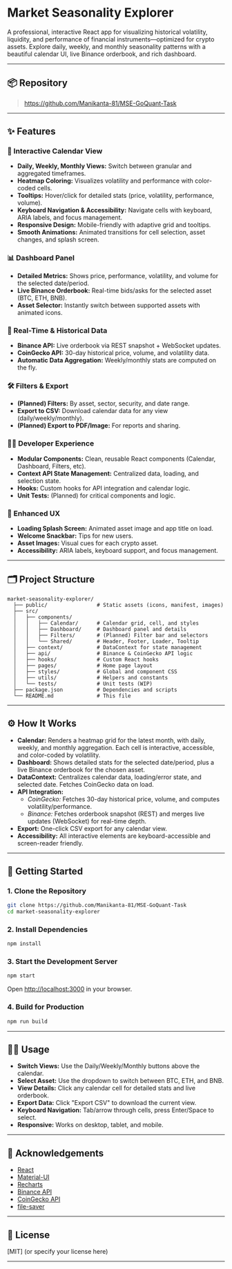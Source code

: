 # Market Seasonality Explorer

A professional, interactive React app for visualizing historical volatility, liquidity, and performance of financial instruments—optimized for crypto assets. Explore daily, weekly, and monthly seasonality patterns with a beautiful calendar UI, live Binance orderbook, and rich dashboard.

---

## 📦 Repository

> https://github.com/Manikanta-81/MSE-GoQuant-Task

---

## ✨ Features

### 📅 Interactive Calendar View
- **Daily, Weekly, Monthly Views:** Switch between granular and aggregated timeframes.
- **Heatmap Coloring:** Visualizes volatility and performance with color-coded cells.
- **Tooltips:** Hover/click for detailed stats (price, volatility, performance, volume).
- **Keyboard Navigation & Accessibility:** Navigate cells with keyboard, ARIA labels, and focus management.
- **Responsive Design:** Mobile-friendly with adaptive grid and tooltips.
- **Smooth Animations:** Animated transitions for cell selection, asset changes, and splash screen.

### 📊 Dashboard Panel
- **Detailed Metrics:** Shows price, performance, volatility, and volume for the selected date/period.
- **Live Binance Orderbook:** Real-time bids/asks for the selected asset (BTC, ETH, BNB).
- **Asset Selector:** Instantly switch between supported assets with animated icons.

### 🔄 Real-Time & Historical Data
- **Binance API:** Live orderbook via REST snapshot + WebSocket updates.
- **CoinGecko API:** 30-day historical price, volume, and volatility data.
- **Automatic Data Aggregation:** Weekly/monthly stats are computed on the fly.

### 🛠️ Filters & Export
- **(Planned) Filters:** By asset, sector, security, and date range.
- **Export to CSV:** Download calendar data for any view (daily/weekly/monthly).
- **(Planned) Export to PDF/Image:** For reports and sharing.

### 🧑‍💻 Developer Experience
- **Modular Components:** Clean, reusable React components (Calendar, Dashboard, Filters, etc).
- **Context API State Management:** Centralized data, loading, and selection state.
- **Hooks:** Custom hooks for API integration and calendar logic.
- **Unit Tests:** (Planned) for critical components and logic.

### 🧩 Enhanced UX
- **Loading Splash Screen:** Animated asset image and app title on load.
- **Welcome Snackbar:** Tips for new users.
- **Asset Images:** Visual cues for each crypto asset.
- **Accessibility:** ARIA labels, keyboard support, and focus management.

---

## 🗂️ Project Structure

```
market-seasonality-explorer/
  ├── public/                # Static assets (icons, manifest, images)
  ├── src/
  │   ├── components/
  │   │   ├── Calendar/      # Calendar grid, cell, and styles
  │   │   ├── Dashboard/     # Dashboard panel and details
  │   │   ├── Filters/       # (Planned) Filter bar and selectors
  │   │   └── Shared/        # Header, Footer, Loader, Tooltip
  │   ├── context/           # DataContext for state management
  │   ├── api/               # Binance & CoinGecko API logic
  │   ├── hooks/             # Custom React hooks
  │   ├── pages/             # Home page layout
  │   ├── styles/            # Global and component CSS
  │   ├── utils/             # Helpers and constants
  │   └── tests/             # Unit tests (WIP)
  ├── package.json           # Dependencies and scripts
  └── README.md              # This file
```

---

## ⚙️ How It Works

- **Calendar:** Renders a heatmap grid for the latest month, with daily, weekly, and monthly aggregation. Each cell is interactive, accessible, and color-coded by volatility.
- **Dashboard:** Shows detailed stats for the selected date/period, plus a live Binance orderbook for the chosen asset.
- **DataContext:** Centralizes calendar data, loading/error state, and selected date. Fetches CoinGecko data on load.
- **API Integration:**
  - *CoinGecko:* Fetches 30-day historical price, volume, and computes volatility/performance.
  - *Binance:* Fetches orderbook snapshot (REST) and merges live updates (WebSocket) for real-time depth.
- **Export:** One-click CSV export for any calendar view.
- **Accessibility:** All interactive elements are keyboard-accessible and screen-reader friendly.

---

## 🏁 Getting Started

### 1. Clone the Repository

```bash
git clone https://github.com/Manikanta-81/MSE-GoQuant-Task
cd market-seasonality-explorer
```

### 2. Install Dependencies

```bash
npm install
```

### 3. Start the Development Server

```bash
npm start
```

Open [http://localhost:3000](http://localhost:3000) in your browser.

### 4. Build for Production

```bash
npm run build
```

---

## 🧑‍💻 Usage
- **Switch Views:** Use the Daily/Weekly/Monthly buttons above the calendar.
- **Select Asset:** Use the dropdown to switch between BTC, ETH, and BNB.
- **View Details:** Click any calendar cell for detailed stats and live orderbook.
- **Export Data:** Click "Export CSV" to download the current view.
- **Keyboard Navigation:** Tab/arrow through cells, press Enter/Space to select.
- **Responsive:** Works on desktop, tablet, and mobile.

---

## 🤝 Acknowledgements
- [React](https://reactjs.org/)
- [Material-UI](https://mui.com/)
- [Recharts](https://recharts.org/)
- [Binance API](https://binance-docs.github.io/apidocs/spot/en/)
- [CoinGecko API](https://www.coingecko.com/en/api)
- [file-saver](https://github.com/eligrey/FileSaver.js/)

---

## 📄 License
[MIT] (or specify your license here)

---
